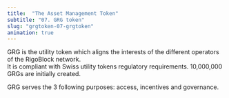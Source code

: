 ```yaml
---
title:  "The Asset Management Token"
subtitle: "07. GRG token"
slug: "grgtoken-07-grgtoken"
animation: true
---
```


GRG is the utility token which aligns the interests of the different operators of the RigoBlock network. <br />
It is compliant with Swiss utility tokens regulatory requirements. 10,000,000 GRGs are initially created. <br />

GRG serves the 3 following purposes: access, incentives and governance.
